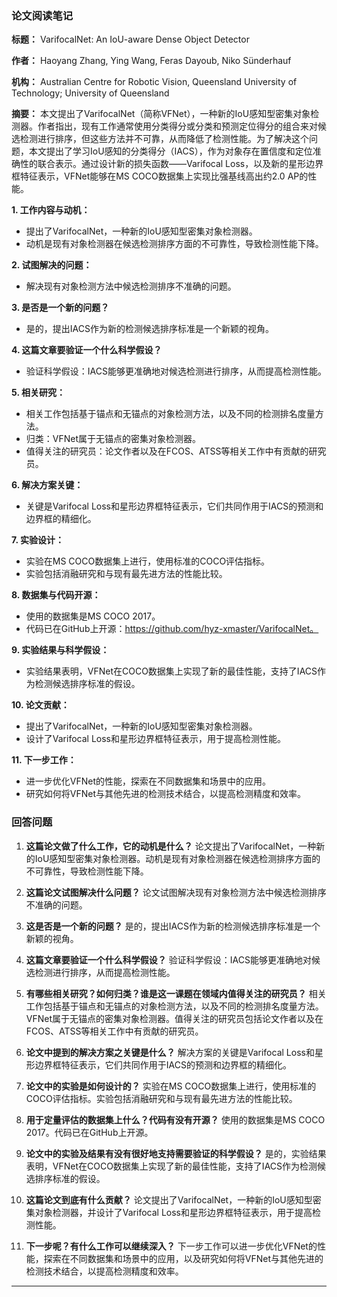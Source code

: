 
### 论文阅读笔记

**标题：** VarifocalNet: An IoU-aware Dense Object Detector

**作者：** Haoyang Zhang, Ying Wang, Feras Dayoub, Niko Sünderhauf

**机构：** Australian Centre for Robotic Vision, Queensland University of Technology; University of Queensland

**摘要：**
本文提出了VarifocalNet（简称VFNet），一种新的IoU感知型密集对象检测器。作者指出，现有工作通常使用分类得分或分类和预测定位得分的组合来对候选检测进行排序，但这些方法并不可靠，从而降低了检测性能。为了解决这个问题，本文提出了学习IoU感知的分类得分（IACS），作为对象存在置信度和定位准确性的联合表示。通过设计新的损失函数——Varifocal Loss，以及新的星形边界框特征表示，VFNet能够在MS COCO数据集上实现比强基线高出约2.0 AP的性能。

**1. 工作内容与动机：**
   - 提出了VarifocalNet，一种新的IoU感知型密集对象检测器。
   - 动机是现有对象检测器在候选检测排序方面的不可靠性，导致检测性能下降。

**2. 试图解决的问题：**
   - 解决现有对象检测方法中候选检测排序不准确的问题。

**3. 是否是一个新的问题？**
   - 是的，提出IACS作为新的检测候选排序标准是一个新颖的视角。

**4. 这篇文章要验证一个什么科学假设？**
   - 验证科学假设：IACS能够更准确地对候选检测进行排序，从而提高检测性能。

**5. 相关研究：**
   - 相关工作包括基于锚点和无锚点的对象检测方法，以及不同的检测排名度量方法。
   - 归类：VFNet属于无锚点的密集对象检测器。
   - 值得关注的研究员：论文作者以及在FCOS、ATSS等相关工作中有贡献的研究员。

**6. 解决方案关键：**
   - 关键是Varifocal Loss和星形边界框特征表示，它们共同作用于IACS的预测和边界框的精细化。

**7. 实验设计：**
   - 实验在MS COCO数据集上进行，使用标准的COCO评估指标。
   - 实验包括消融研究和与现有最先进方法的性能比较。

**8. 数据集与代码开源：**
   - 使用的数据集是MS COCO 2017。
   - 代码已在GitHub上开源：https://github.com/hyz-xmaster/VarifocalNet。

**9. 实验结果与科学假设：**
   - 实验结果表明，VFNet在COCO数据集上实现了新的最佳性能，支持了IACS作为检测候选排序标准的假设。

**10. 论文贡献：**
   - 提出了VarifocalNet，一种新的IoU感知型密集对象检测器。
   - 设计了Varifocal Loss和星形边界框特征表示，用于提高检测性能。

**11. 下一步工作：**
   - 进一步优化VFNet的性能，探索在不同数据集和场景中的应用。
   - 研究如何将VFNet与其他先进的检测技术结合，以提高检测精度和效率。

### 回答问题

1. **这篇论文做了什么工作，它的动机是什么？**
   论文提出了VarifocalNet，一种新的IoU感知型密集对象检测器。动机是现有对象检测器在候选检测排序方面的不可靠性，导致检测性能下降。

2. **这篇论文试图解决什么问题？**
   论文试图解决现有对象检测方法中候选检测排序不准确的问题。

3. **这是否是一个新的问题？**
   是的，提出IACS作为新的检测候选排序标准是一个新颖的视角。

4. **这篇文章要验证一个什么科学假设？**
   验证科学假设：IACS能够更准确地对候选检测进行排序，从而提高检测性能。

5. **有哪些相关研究？如何归类？谁是这一课题在领域内值得关注的研究员？**
   相关工作包括基于锚点和无锚点的对象检测方法，以及不同的检测排名度量方法。VFNet属于无锚点的密集对象检测器。值得关注的研究员包括论文作者以及在FCOS、ATSS等相关工作中有贡献的研究员。

6. **论文中提到的解决方案之关键是什么？**
   解决方案的关键是Varifocal Loss和星形边界框特征表示，它们共同作用于IACS的预测和边界框的精细化。

7. **论文中的实验是如何设计的？**
   实验在MS COCO数据集上进行，使用标准的COCO评估指标。实验包括消融研究和与现有最先进方法的性能比较。

8. **用于定量评估的数据集上什么？代码有没有开源？**
   使用的数据集是MS COCO 2017。代码已在GitHub上开源。

9. **论文中的实验及结果有没有很好地支持需要验证的科学假设？**
   是的，实验结果表明，VFNet在COCO数据集上实现了新的最佳性能，支持了IACS作为检测候选排序标准的假设。

10. **这篇论文到底有什么贡献？**
    论文提出了VarifocalNet，一种新的IoU感知型密集对象检测器，并设计了Varifocal Loss和星形边界框特征表示，用于提高检测性能。

11. **下一步呢？有什么工作可以继续深入？**
    下一步工作可以进一步优化VFNet的性能，探索在不同数据集和场景中的应用，以及研究如何将VFNet与其他先进的检测技术结合，以提高检测精度和效率。


---


